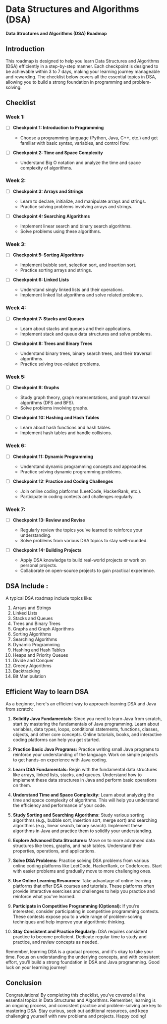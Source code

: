 # Data Structures and Algorithms (DSA)  
**Data Structures and Algorithms (DSA) Roadmap**

## Introduction

This roadmap is designed to help you learn Data Structures and Algorithms (DSA) efficiently in a step-by-step manner. Each checkpoint is designed to be achievable within 3 to 7 days, making your learning journey manageable and rewarding. The checklist below covers all the essential topics in DSA, allowing you to build a strong foundation in programming and problem-solving.

## Checklist

### Week 1:

- [ ] **Checkpoint 1: Introduction to Programming**
  - Choose a programming language (Python, Java, C++, etc.) and get familiar with basic syntax, variables, and control flow.

- [ ] **Checkpoint 2: Time and Space Complexity**
  - Understand Big O notation and analyze the time and space complexity of algorithms.

### Week 2:

- [ ] **Checkpoint 3: Arrays and Strings**
  - Learn to declare, initialize, and manipulate arrays and strings.
  - Practice solving problems involving arrays and strings.

- [ ] **Checkpoint 4: Searching Algorithms**
  - Implement linear search and binary search algorithms.
  - Solve problems using these algorithms.

### Week 3:

- [ ] **Checkpoint 5: Sorting Algorithms**
  - Implement bubble sort, selection sort, and insertion sort.
  - Practice sorting arrays and strings.

- [ ] **Checkpoint 6: Linked Lists**
  - Understand singly linked lists and their operations.
  - Implement linked list algorithms and solve related problems.

### Week 4:

- [ ] **Checkpoint 7: Stacks and Queues**
  - Learn about stacks and queues and their applications.
  - Implement stack and queue data structures and solve problems.

- [ ] **Checkpoint 8: Trees and Binary Trees**
  - Understand binary trees, binary search trees, and their traversal algorithms.
  - Practice solving tree-related problems.

### Week 5:

- [ ] **Checkpoint 9: Graphs**
  - Study graph theory, graph representations, and graph traversal algorithms (DFS and BFS).
  - Solve problems involving graphs.

- [ ] **Checkpoint 10: Hashing and Hash Tables**
  - Learn about hash functions and hash tables.
  - Implement hash tables and handle collisions.

### Week 6:

- [ ] **Checkpoint 11: Dynamic Programming**
  - Understand dynamic programming concepts and approaches.
  - Practice solving dynamic programming problems.

- [ ] **Checkpoint 12: Practice and Coding Challenges**
  - Join online coding platforms (LeetCode, HackerRank, etc.).
  - Participate in coding contests and challenges regularly.

### Week 7:

- [ ] **Checkpoint 13: Review and Revise**
  - Regularly review the topics you've learned to reinforce your understanding.
  - Solve problems from various DSA topics to stay well-rounded.

- [ ] **Checkpoint 14: Building Projects**
  - Apply DSA knowledge to build real-world projects or work on personal projects.
  - Collaborate on open-source projects to gain practical experience.

## DSA Include :

A typical DSA roadmap include topics like:

1. Arrays and Strings
2. Linked Lists
3. Stacks and Queues
4. Trees and Binary Trees
5. Graphs and Graph Algorithms
6. Sorting Algorithms
7. Searching Algorithms
8. Dynamic Programming
9. Hashing and Hash Tables
10. Heaps and Priority Queues
11. Divide and Conquer
12. Greedy Algorithms
13. Backtracking
14. Bit Manipulation

## Efficient Way to learn DSA

As a beginner, here's an efficient way to approach learning DSA and Java from scratch:

1. **Solidify Java Fundamentals:**
   Since you need to learn Java from scratch, start by mastering the fundamentals of Java programming. Learn about variables, data types, loops, conditional statements, functions, classes, objects, and other core concepts. Online tutorials, books, and interactive coding platforms can help you get started.

2. **Practice Basic Java Programs:**
   Practice writing small Java programs to reinforce your understanding of the language. Work on simple projects to get hands-on experience with Java coding.

3. **Learn DSA Fundamentals:**
   Begin with the fundamental data structures like arrays, linked lists, stacks, and queues. Understand how to implement these data structures in Java and perform basic operations on them.

4. **Understand Time and Space Complexity:**
   Learn about analyzing the time and space complexity of algorithms. This will help you understand the efficiency and performance of your code.

5. **Study Sorting and Searching Algorithms:**
   Study various sorting algorithms (e.g., bubble sort, insertion sort, merge sort) and searching algorithms (e.g., linear search, binary search). Implement these algorithms in Java and practice them to solidify your understanding.

6. **Explore Advanced Data Structures:**
   Move on to more advanced data structures like trees, graphs, and hash tables. Understand their properties, operations, and applications.

7. **Solve DSA Problems:**
   Practice solving DSA problems from various online coding platforms like LeetCode, HackerRank, or Codeforces. Start with easier problems and gradually move to more challenging ones.

8. **Use Online Learning Resources:**
   Take advantage of online learning platforms that offer DSA courses and tutorials. These platforms often provide interactive exercises and challenges to help you practice and reinforce what you've learned.

9. **Participate in Competitive Programming (Optional):**
   If you're interested, consider participating in competitive programming contests. These contests expose you to a wide range of problem-solving techniques and help improve your algorithmic thinking.

10. **Stay Consistent and Practice Regularly:**
   DSA requires consistent practice to become proficient. Dedicate regular time to study and practice, and review concepts as needed.

Remember, learning DSA is a gradual process, and it's okay to take your time. Focus on understanding the underlying concepts, and with consistent effort, you'll build a strong foundation in DSA and Java programming. Good luck on your learning journey!

## Conclusion

Congratulations! By completing this checklist, you've covered all the essential topics in Data Structures and Algorithms. Remember, learning is an ongoing process, and consistent practice and problem-solving are key to mastering DSA. Stay curious, seek out additional resources, and keep challenging yourself with new problems and projects. Happy coding!


